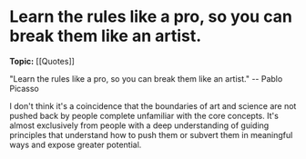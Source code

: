 # Learn the rules like a pro, so you can break them like an artist.
**Topic:** [[Quotes]]

"Learn the rules like a pro, so you can break them like an artist." -- Pablo Picasso

I don't think it's a coincidence that the boundaries of art and science are not pushed back by people complete unfamiliar with the core concepts. It's almost exclusively from people with a deep understanding of guiding principles that understand how to push them or subvert them in meaningful ways and expose greater potential.